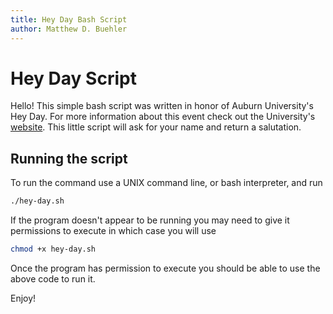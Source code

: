 ```yaml
---
title: Hey Day Bash Script
author: Matthew D. Buehler
---
```


# Hey Day Script

Hello! This simple bash script was written in honor of Auburn University's Hey Day.
For more information about this event check out the University's [website](http://sga.auburn.edu/hey-day/).
This little script will ask for your name and return a salutation. 

## Running the script
To run the command use a UNIX command line, or bash interpreter, and run 

```sh
./hey-day.sh
```

If the program doesn't appear to be running you may need to give it permissions to execute in which case you will use 

```sh 
chmod +x hey-day.sh
```

Once the program has permission to execute you should be able to use the above code to run it. 


Enjoy!